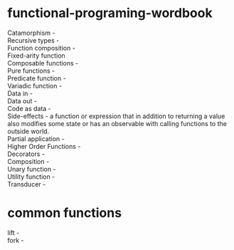 # functional-programing-wordbook

Catamorphism - </br>
Recursive types - </br>
Function composition - </br>
Fixed-arity function </br>
Composable functions - </br>
Pure functions - </br>
Predicate function - </br>
Variadic function - </br>
Data in - </br>
Data out - </br>
Code as data - </br>
Side-effects - a function or expression that in addition to returning a value also modifies some state or has an observable with calling functions to the outside world. </br>
Partial application - </br>
Higher Order Functions - </br>
Decorators - </br>
Composition - </br>
Unary function - </br>
Utility function - </br> 
Transducer - </br>

# common functions

lift - </br>
fork - </br>
